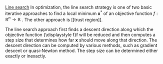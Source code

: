 [Line search](https://en.wikipedia.org/wiki/Line_search) In optimization, the line search strategy is one of two basic iterative approaches to find a local minimum  $\mathbf {x} ^{*}$ of an objective function $f:\mathbb {R} ^{n}\to \mathbb {R}$ . The other approach is [[trust region]].

The line search approach first finds a descent direction along which the objective function {\displaystyle f}f will be reduced and then computes a step size that determines how far $\mathbf {x}$  should move along that direction. The descent direction can be computed by various methods, such as gradient descent or quasi-Newton method. The step size can be determined either exactly or inexactly.
